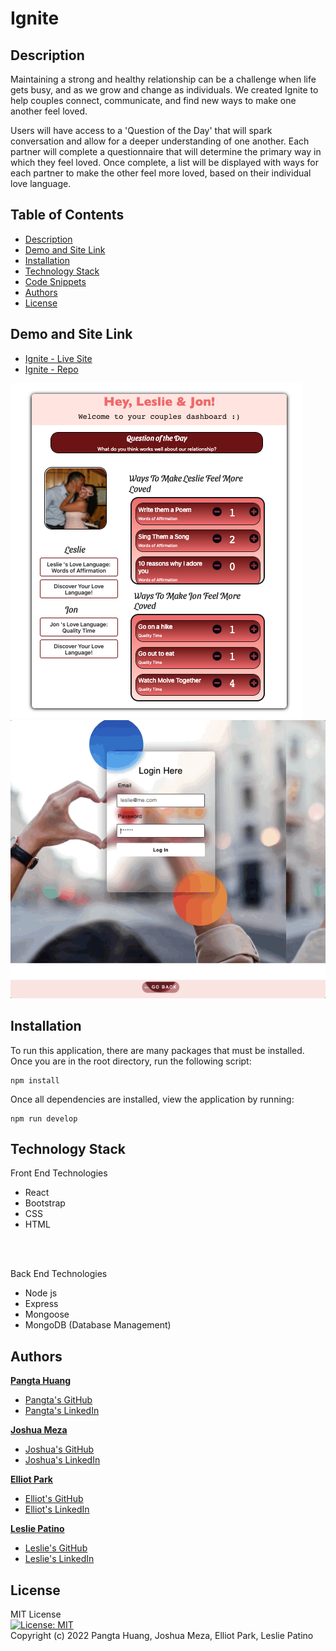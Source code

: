 # Ignite

## Description
Maintaining a strong and healthy relationship can be a challenge when life gets busy, and as we grow and change as individuals. We created Ignite to help couples connect, communicate, and find new ways to make one another feel loved. <br />

Users will have access to a 'Question of the Day' that will spark conversation and allow for a deeper understanding of one another. Each partner will complete a questionnaire that will determine the primary way in which they feel loved. Once complete, a list will be displayed with ways for each partner to make the other feel more loved, based on their individual love language. 


## Table of Contents
* [Description](#description)
* [Demo and Site Link](#demo)
* [Installation](#installation)
* [Technology Stack](#technology-stack)
* [Code Snippets](#code-snippets)
* [Authors](#authors)
* [License](#license)

## Demo and Site Link
* [Ignite - Live Site](https://fierce-sands-31159.herokuapp.com/)
* [Ignite - Repo](https://github.com/lesliejpatino/Ignite)

![Deployed Site](client/public/dashboard-after.png)
![Site Gif](client/public/appdemo.gif)


## Installation
To run this application, there are many packages that must be installed. Once you are in the root directory, run the following script:

``` 
npm install
```

Once all dependencies are installed, view the application by running:
```
npm run develop 
```

## Technology Stack
Front End Technologies
* React
* Bootstrap
* CSS
* HTML 
<br />
<br />

Back End Technologies
* Node js
* Express
* Mongoose
* MongoDB (Database Management) 


## Authors
**[Pangta Huang]()**

* [Pangta's GitHub](https://github.com/willyhuang18)
* [Pangta's LinkedIn](https://www.linkedin.com/in/pangta-huang-2b7b0117a/)

**[Joshua Meza]()**

* [Joshua's GitHub](https://github.com/705h-S)
* [Joshua's LinkedIn](https://www.linkedin.com/in/joshua-meza-sinai/)

**[Elliot Park]()**

* [Elliot's GitHub](https://github.com/elliotpark410)
* [Elliot's LinkedIn](https://www.linkedin.com/in/elliot-park/)

**[Leslie Patino](https://lesliejpatino.github.io/LP-React-Portfolio/)**

* [Leslie's GitHub](https://github.com/lesliejpatino)
* [Leslie's LinkedIn](https://www.linkedin.com/in/lesliejpatino/)


## License
MIT License <br/>
[![License: MIT](https://img.shields.io/badge/License-MIT-yellow.svg)](https://opensource.org/licenses/MIT) <br/>
Copyright (c) 2022 Pangta Huang, Joshua Meza, Elliot Park, Leslie Patino
